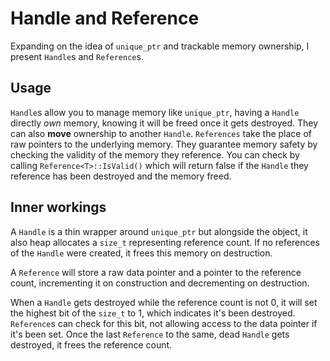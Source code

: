 # Handle and Reference
Expanding on the idea of `unique_ptr` and trackable memory ownership, I present `Handle`s and `Reference`s.

## Usage
`Handle`s allow you to manage memory like `unique_ptr`, having a `Handle` directly _own_ memory, knowing it will be freed once it gets destroyed. They can also **move** ownership to another `Handle`.
`References` take the place of raw pointers to the underlying memory. They guarantee memory safety by checking the validity of the memory they reference. You can check by calling `Reference<T>::IsValid()` which will return false if the `Handle` they reference has been destroyed and the memory freed.

## Inner workings
A `Handle` is a thin wrapper around `unique_ptr` but alongside the object, it also heap allocates a `size_t` representing reference count. If no references of the `Handle` were created, it frees this memory on destruction.

A `Reference` will store a raw data pointer and a pointer to the reference count, incrementing it on construction and decrementing on destruction.

When a `Handle` gets destroyed while the reference count is not 0, it will set the highest bit of the `size_t` to 1, which indicates it's been destroyed. `Reference`s can check for this bit, not allowing access to the data pointer if it's been set. Once the last `Reference` to the same, dead `Handle` gets destroyed, it frees the reference count.
